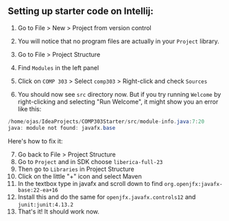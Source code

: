 ## Setting up starter code on Intellij:

1. Go to File > New > Project from version control
2. You will notice that no program files are actually in your `Project` library. 
3. Go to File > Project Structure
4. Find `Modules` in the left panel
5. Click on `COMP 303` > Select `comp303` > Right-click and check `Sources`

6. You should now see `src` directory now. But if you try running `Welcome` by right-clicking and selecting "Run Welcome", it might show you an error like this:

```java
/home/ojas/IdeaProjects/COMP303Starter/src/module-info.java:7:20
java: module not found: javafx.base
```

Here's how to fix it:

7. Go back to File > Project Structure
8. Go to `Project` and in SDK choose `liberica-full-23`
9. Then go to `Libraries` in Project Structure
10. Click on the little "+" icon and select Maven
11. In the textbox type in javafx and scroll down to find `org.openjfx:javafx-base:22-ea+16`
12. Install this and do the same for `openjfx.javafx.controls12` and `junit:junit:4.13.2`
13. That's it! It should work now.  
